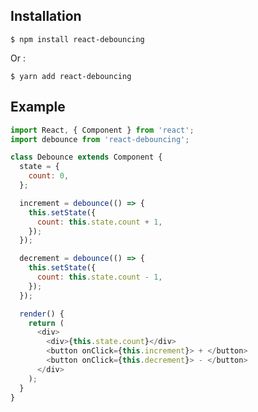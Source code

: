 ## Installation

    $ npm install react-debouncing

  Or :

    $ yarn add react-debouncing

## Example

```js
import React, { Component } from 'react';
import debounce from 'react-debouncing';

class Debounce extends Component {
  state = {
    count: 0,
  };

  increment = debounce(() => {
    this.setState({
      count: this.state.count + 1,
    });
  });

  decrement = debounce(() => {
    this.setState({
      count: this.state.count - 1,
    });
  });

  render() {
    return (
      <div>
        <div>{this.state.count}</div>
        <button onClick={this.increment}> + </button>
        <button onClick={this.decrement}> - </button>
      </div>
    );
  }
}
```
